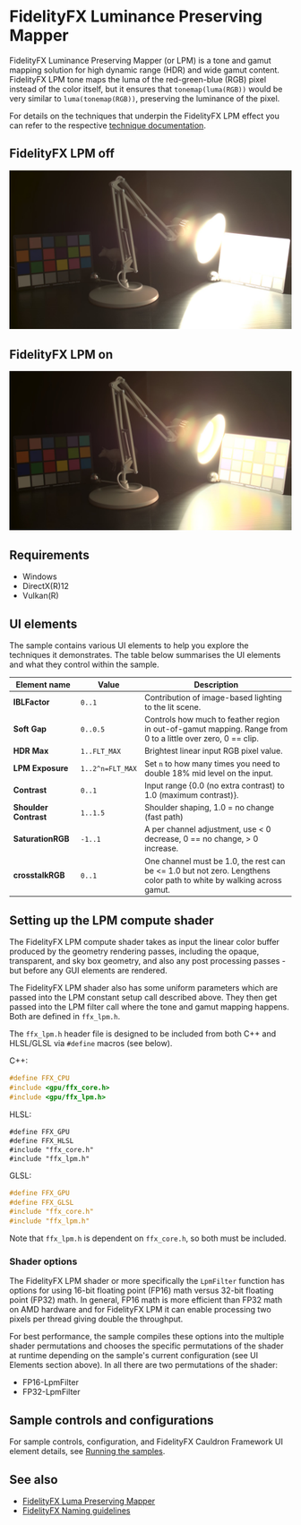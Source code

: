 <!-- @page page_samples_luminance-preserving-mapper FidelityFX Luminance Preserving Mapper -->

<h1>FidelityFX Luminance Preserving Mapper</h1>

FidelityFX Luminance Preserving Mapper (or LPM) is a tone and gamut mapping solution for high dynamic range (HDR) and wide gamut content. FidelityFX LPM tone maps the luma of the red-green-blue (RGB) pixel instead of the color itself, but it ensures that `tonemap(luma(RGB))` would be very similar to `luma(tonemap(RGB))`, preserving the luminance of the pixel.

For details on the techniques that underpin the FidelityFX LPM effect you can refer to the respective [technique documentation](../techniques/luma-preserving-mapper.md).

<h2>FidelityFX LPM off</h2>

![NoLPM](media/luma-preserving-mapper/NoLPM.jpg)

<h2>FidelityFX LPM on</h2>

![LPM](media/luma-preserving-mapper/LPM.jpg)

<h2>Requirements</h2>

 - Windows
 - DirectX(R)12
 - Vulkan(R)

<h2>UI elements</h2>

The sample contains various UI elements to help you explore the techniques it demonstrates. The table below summarises the UI elements and what they control within the sample.

| Element name | Value | Description |
| --- | --- | --- |
| **IBLFactor** | `0..1` | Contribution of image-based lighting to the lit scene. |
| **Soft Gap** | `0..0.5` | Controls how much to feather region in out-of-gamut mapping. Range from 0 to a little over zero, 0 == clip. |
| **HDR Max** | `1..FLT_MAX` | Brightest linear input RGB pixel value. |
| **LPM Exposure** | `1..2^n=FLT_MAX` | Set `n` to how many times you need to double 18% mid level on the input. |
| **Contrast** | `0..1` | Input range {0.0 (no extra contrast) to 1.0 (maximum contrast)}. |
| **Shoulder Contrast** | `1..1.5` | Shoulder shaping, 1.0 = no change (fast path) |
| **SaturationRGB** | `-1..1` | A per channel adjustment, use < 0 decrease, 0 == no change, > 0 increase. |
| **crosstalkRGB** | `0..1` | One channel must be 1.0, the rest can be <= 1.0 but not zero. Lengthens color path to white by walking across gamut. |

<h2>Setting up the LPM compute shader</h2>

The FidelityFX LPM compute shader takes as input the linear color buffer produced by the geometry rendering passes, including the opaque, transparent, and sky box geometry, and also any post processing passes - but before any GUI elements are rendered. 

The FidelityFX LPM shader also has some uniform parameters which are passed into the LPM constant setup call described above. They then get passed into the LPM filter call where the tone and gamut mapping happens. Both are defined in `ffx_lpm.h`.

The `ffx_lpm.h` header file is designed to be included from both C++ and HLSL/GLSL via `#define` macros (see below).

C++:
```C++
#define FFX_CPU
#include <gpu/ffx_core.h>
#include <gpu/ffx_lpm.h>
```

HLSL:
```HLSL
#define FFX_GPU
#define FFX_HLSL
#include "ffx_core.h"
#include "ffx_lpm.h"
```

GLSL:
```GLSL
#define FFX_GPU
#define FFX_GLSL
#include "ffx_core.h"
#include "ffx_lpm.h"
```

Note that `ffx_lpm.h` is dependent on `ffx_core.h`, so both must be included.

<h3>Shader options</h3>

The FidelityFX LPM shader or more specifically the `LpmFilter` function has options for using 16-bit floating point (FP16) math versus 32-bit floating point (FP32) math. In general, FP16 math is more efficient than FP32 math on AMD hardware and for FidelityFX LPM it can enable processing two pixels per thread giving double the throughput. 

For best performance, the sample compiles these options into the multiple shader permutations and chooses the specific permutations of the shader at runtime depending on the sample's current configuration (see UI Elements section above). In all there are two permutations of the shader:

* FP16-LpmFilter
* FP32-LpmFilter

<h2>Sample controls and configurations</h2>

For sample controls, configuration, and FidelityFX Cauldron Framework UI element details, see [Running the samples](../getting-started/running-samples.md).

## See also

- [FidelityFX Luma Preserving Mapper](../techniques/luminance-preserving-mapper.md)
- [FidelityFX Naming guidelines](../getting-started/naming-guidelines.md)
